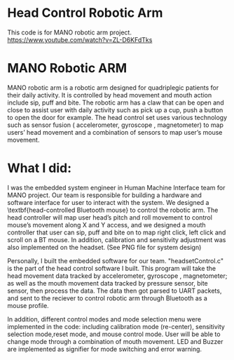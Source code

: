 # Head Control Robotic Arm
This code is for MANO robotic arm project. https://www.youtube.com/watch?v=ZL-D6KFdTks

# MANO Robotic ARM
MANO robotic arm is a robotic arm designed for quadriplegic patients for their daily activity. It is controlled by head movement and mouth action include sip, puff and bite. The robotic arm has a claw that can be open and close to assist user with daily activity such as pick up a cup, push a button to open the door for example. The head control set uses various technology such as sensor fusion ( accelerometer, gyroscope , magnetometer) to map users’ head movement and a combination of sensors to map user’s mouse movement.  

# What I did:

I was the embedded system engineer in Human Machine Interface team for MANO project. Our team is responsible for building a hardware and software interface for user to interact with the system. We designed a \textbf{head-controlled Bluetooth mouse} to control the robotic arm. The head controller will map user head’s pitch and roll movement to control mouse’s movement along X and Y access, and we designed a mouth controller that user can sip, puff and bite on to map right click, left click and scroll on a BT mouse. In addition, calibration and sensitivity adjustment was also implemented on the headset. (See PNG file for system design)

Personally, I built the embedded software for our team. "headsetControl.c" is the part of the head control software I built. This program will take the head movement data tracked by accelerometer, gyroscope , magnetometer; as well as the mouth movement data tracked by pressure sensor, bite sensor, then process the data. The data then got parsed to UART packets, and sent to the reciever to control robotic arm through Bluetooth as a mouse profile.  

In addition, different control modes and mode selection menu were implemented in the code: including calibration mode (re-center), sensitivity selection mode,reset mode, and mouse control mode. User will be able to change mode through a combination of mouth movement. LED and Buzzer are implemented as signifier for mode switching and error warning. 
